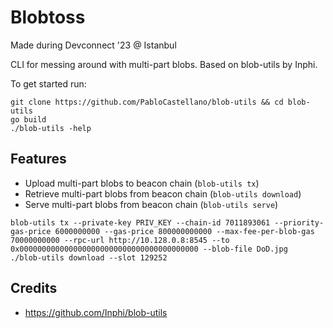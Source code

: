 # Blobtoss

Made during Devconnect '23 @ Istanbul

CLI for messing around with multi-part blobs. Based on blob-utils by Inphi.

To get started run:

```
git clone https://github.com/PabloCastellano/blob-utils && cd blob-utils
go build
./blob-utils -help
```

## Features

- Upload multi-part blobs to beacon chain (`blob-utils tx`)
- Retrieve multi-part blobs from beacon chain (`blob-utils download`)
- Serve multi-part blobs from beacon chain (`blob-utils serve`)

```
blob-utils tx --private-key PRIV_KEY --chain-id 7011893061 --priority-gas-price 6000000000 --gas-price 800000000000 --max-fee-per-blob-gas 70000000000 --rpc-url http://10.128.0.8:8545 --to 0x0000000000000000000000000000000000000000 --blob-file DoD.jpg
./blob-utils download --slot 129252
```

## Credits

* https://github.com/Inphi/blob-utils